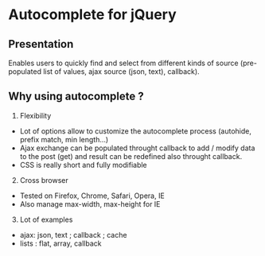 Autocomplete for jQuery
=======================

Presentation
------------

Enables users to quickly find and select from different kinds of source (pre-populated list of values, ajax source (json, text), callback).  

Why using autocomplete ?
------------------------

1. Flexibility 

- Lot of options allow to customize the autocomplete process (autohide, prefix match, min length...)
- Ajax exchange can be populated throught callback to add / modify data to the post (get) and result can be redefined also throught callback.
- CSS is really short and fully modifiable

2. Cross browser
- Tested on Firefox, Chrome, Safari, Opera, IE
- Also manage max-width, max-height for IE

3. Lot of examples 
 - ajax: json, text ; callback ; cache 
 - lists : flat, array, callback